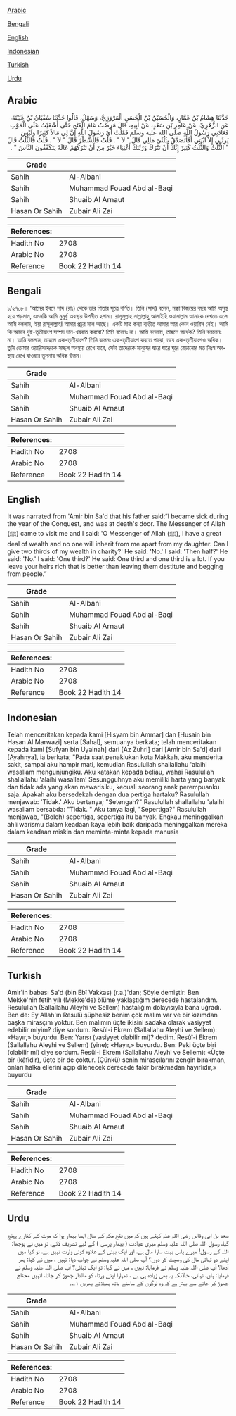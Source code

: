 [Arabic](#arabic)

[Bengali](#bengali)

[English](#english)

[Indonesian](#indonesian)

[Turkish](#turkish)

[Urdu](#urdu)

## Arabic


<div dir="rtl" lang="ar" style={{fontSize:'larger',backgroundColor:'#f8f9fa',padding:20}}>
حَدَّثَنَا هِشَامُ بْنُ عَمَّارٍ، وَالْحُسَيْنُ بْنُ الْحَسَنِ الْمَرْوَزِيُّ، وَسَهْلٌ، قَالُوا حَدَّثَنَا سُفْيَانُ بْنُ عُيَيْنَةَ، عَنِ الزُّهْرِيِّ، عَنْ عَامِرِ بْنِ سَعْدٍ، عَنْ أَبِيهِ، قَالَ مَرِضْتُ عَامَ الْفَتْحِ حَتَّى أَشْفَيْتُ عَلَى الْمَوْتِ فَعَادَنِي رَسُولُ اللَّهِ صلى الله عليه وسلم فَقُلْتُ أَىْ رَسُولَ اللَّهِ إِنَّ لِي مَالاً كَثِيرًا وَلَيْسَ يَرِثُنِي إِلاَّ ابْنَتِي أَفَأَتَصَدَّقُ بِثُلُثَىْ مَالِي قَالَ ‏"‏ لاَ ‏"‏ ‏.‏ قُلْتُ فَالشَّطْرُ قَالَ ‏"‏ لاَ ‏"‏ ‏.‏ قُلْتُ فَالثُّلُثُ قَالَ ‏"‏ الثُّلُثُ وَالثُّلُثُ كَثِيرٌ إِنَّكَ أَنْ تَتْرُكَ وَرَثَتَكَ أَغْنِيَاءَ خَيْرٌ مِنْ أَنْ تَتْرُكَهُمْ عَالَةً يَتَكَفَّفُونَ النَّاسَ ‏"‏ ‏.‏
</div>
<div style={{backgroundColor:'#f8f9fa',padding:20, marginBottom: 10}}><table> <thead> <tr> <th>Grade</th> <th></th> </tr> </thead> <tbody> <tr><td>Sahih</td><td>Al-Albani</td></tr><tr><td>Sahih</td><td>Muhammad Fouad Abd al-Baqi</td></tr><tr><td>Sahih</td><td>Shuaib Al Arnaut</td></tr><tr><td>Hasan Or Sahih</td><td>Zubair Ali Zai</td></tr></tbody></table><table> <thead> <tr> <th>References:</th> <th></th> </tr> </thead> <tbody><tr><td>Hadith No</td><td>2708</td></tr><tr><td>Arabic No</td><td>2708</td></tr><tr><td>Reference</td><td>Book 22 Hadith 14</td></tr></tbody></table></div>

## Bengali


<div dir="ltr" lang="bn" style={{fontSize:'larger',backgroundColor:'#f8f9fa',padding:20}}>
১/২৭০৮। ‘আমের ইবনে সাদ (রাঃ) থেকে তার পিতার সূত্রে বর্ণিত। তিনি (সাদ) বলেন, মক্কা বিজয়ের বছর আমি অসুস্থ হয়ে পড়লাম, এমনকি আমি মুমূর্ষু অবস্থায় উপনীত হলাম। রাসূলুল্লাহ সাল্লাল্লাহু আলাইহি ওয়াসাল্লাম আমাকে দেখতে এলে আমি বললাম, ইয়া রাসূলাল্লাহ! আমার প্রচুর মাল আছে। একটি মাত্র কন্যা ব্যতীত আমার আর কোন ওয়ারিস নেই। আমি কি আমার দুই-তৃতীয়াংশ সম্পদ দান-খয়রাত করবো? তিনি বলেনঃ না। আমি বললাম, তাহলে অর্ধেক? তিনি বললেনঃ না। আমি বললাম, তাহলে এক-তৃতীয়াংশ? তিনি বলেনঃ এক-তৃতীয়াংশ করতে পারো, তবে এক-তৃতীয়াংশও অধিক। তুমি তোমার ওয়ারিসদেরকে সচ্ছল অবস্থায় রেখে যাবে, সেটা তাদেরকে মানুষের দ্বারে দ্বারে ঘুরে বেড়ানোর মত নিঃস্ব অবস্থায় রেখে যাওয়ার তুলনায় অধিক উত্তম।
</div>
<div style={{backgroundColor:'#f8f9fa',padding:20, marginBottom: 10}}><table> <thead> <tr> <th>Grade</th> <th></th> </tr> </thead> <tbody> <tr><td>Sahih</td><td>Al-Albani</td></tr><tr><td>Sahih</td><td>Muhammad Fouad Abd al-Baqi</td></tr><tr><td>Sahih</td><td>Shuaib Al Arnaut</td></tr><tr><td>Hasan Or Sahih</td><td>Zubair Ali Zai</td></tr></tbody></table><table> <thead> <tr> <th>References:</th> <th></th> </tr> </thead> <tbody><tr><td>Hadith No</td><td>2708</td></tr><tr><td>Arabic No</td><td>2708</td></tr><tr><td>Reference</td><td>Book 22 Hadith 14</td></tr></tbody></table></div>

## English


<div dir="ltr" lang="en" style={{fontSize:'larger',backgroundColor:'#f8f9fa',padding:20}}>
It was narrated from 'Amir bin Sa'd that his father said:“I became sick during the year of the Conquest, and was at death's door. The Messenger of Allah (ﷺ) came to visit me and I said: 'O Messenger of Allah (ﷺ), I have a great deal of wealth and no one will inherit from me apart from my daughter. Can I give two thirds of my wealth in charity?' He said: 'No.' I said: 'Then half?' He said: 'No.' I said: 'One third?' He said: One third and one third is a lot. If you leave your heirs rich that is better than leaving them destitute and begging from people.”
</div>
<div style={{backgroundColor:'#f8f9fa',padding:20, marginBottom: 10}}><table> <thead> <tr> <th>Grade</th> <th></th> </tr> </thead> <tbody> <tr><td>Sahih</td><td>Al-Albani</td></tr><tr><td>Sahih</td><td>Muhammad Fouad Abd al-Baqi</td></tr><tr><td>Sahih</td><td>Shuaib Al Arnaut</td></tr><tr><td>Hasan Or Sahih</td><td>Zubair Ali Zai</td></tr></tbody></table><table> <thead> <tr> <th>References:</th> <th></th> </tr> </thead> <tbody><tr><td>Hadith No</td><td>2708</td></tr><tr><td>Arabic No</td><td>2708</td></tr><tr><td>Reference</td><td>Book 22 Hadith 14</td></tr></tbody></table></div>

## Indonesian


<div dir="ltr" lang="id" style={{fontSize:'larger',backgroundColor:'#f8f9fa',padding:20}}>
Telah menceritakan kepada kami [Hisyam bin Ammar] dan [Husain bin Hasan Al Marwazi] serta [Sahal], semuanya berkata; telah menceritakan kepada kami [Sufyan bin Uyainah] dari [Az Zuhri] dari [Amir bin Sa'd] dari [Ayahnya], ia berkata; "Pada saat penaklukan kota Makkah, aku menderita sakit, sampai aku hampir mati, kemudian Rasulullah shallallahu 'alaihi wasallam mengunjungiku. Aku katakan kepada beliau, wahai Rasulullah shallallahu 'alaihi wasallam! Sesungguhnya aku memiliki harta yang banyak dan tidak ada yang akan mewarisiku, kecuali seorang anak perempuanku saja. Apakah aku bersedekah dengan dua pertiga hartaku? Rasulullah menjawab: 'Tidak.' Aku bertanya; "Setengah?" Rasulullah shallallahu 'alaihi wasallam bersabda: "Tidak. " Aku tanya lagi, "Sepertiga?" Rasulullah menjawab, "(Boleh) sepertiga, sepertiga itu banyak. Engkau meninggalkan ahli warismu dalam keadaan kaya lebih baik daripada meninggalkan mereka dalam keadaan miskin dan meminta-minta kepada manusia
</div>
<div style={{backgroundColor:'#f8f9fa',padding:20, marginBottom: 10}}><table> <thead> <tr> <th>Grade</th> <th></th> </tr> </thead> <tbody> <tr><td>Sahih</td><td>Al-Albani</td></tr><tr><td>Sahih</td><td>Muhammad Fouad Abd al-Baqi</td></tr><tr><td>Sahih</td><td>Shuaib Al Arnaut</td></tr><tr><td>Hasan Or Sahih</td><td>Zubair Ali Zai</td></tr></tbody></table><table> <thead> <tr> <th>References:</th> <th></th> </tr> </thead> <tbody><tr><td>Hadith No</td><td>2708</td></tr><tr><td>Arabic No</td><td>2708</td></tr><tr><td>Reference</td><td>Book 22 Hadith 14</td></tr></tbody></table></div>

## Turkish


<div dir="ltr" lang="tr" style={{fontSize:'larger',backgroundColor:'#f8f9fa',padding:20}}>
Amir'in babası Sa'd (bin Ebî Vakkas) (r.a.)'dan; Şöyle demiştir: Ben Mekke'nin fetih yılı (Mekke'de) ölüme yaklaştığım derecede hastalandım. Resulullah (Sallallahu Aleyhi ve Sellem) hastalığım dolayısıyla bana uğradı. Ben de: Ey Allah'ın Resulü şüphesiz benim çok malım var ve bir kızımdan başka mirasçım yoktur. Ben malımın üçte ikisini sadaka olarak vasiyyet edebilir miyim? diye sordum. Resûl-i Ekrem (Sallallahu Aleyhi ve Sellem): «Hayır,» buyurdu. Ben: Yarısı (vasiyyet olabilir mi)? dedim. Resûî-i Ekrem (Sallallahu Aleyhi ve Sellem) (yine); «Hayır,» buyurdu. Ben: Peki üçte biri (olabilir mi) diye sordum. Resül-i Ekrem (Sallallahu Aleyhi ve Sellem): «Üçte bir (kâfidir), üçte bir de çoktur. (Çünkü) senin mirasçılarını zengin bırakman, onları halka ellerini açıp dilenecek derecede fakir bırakmadan hayırlıdır,» buyurdu
</div>
<div style={{backgroundColor:'#f8f9fa',padding:20, marginBottom: 10}}><table> <thead> <tr> <th>Grade</th> <th></th> </tr> </thead> <tbody> <tr><td>Sahih</td><td>Al-Albani</td></tr><tr><td>Sahih</td><td>Muhammad Fouad Abd al-Baqi</td></tr><tr><td>Sahih</td><td>Shuaib Al Arnaut</td></tr><tr><td>Hasan Or Sahih</td><td>Zubair Ali Zai</td></tr></tbody></table><table> <thead> <tr> <th>References:</th> <th></th> </tr> </thead> <tbody><tr><td>Hadith No</td><td>2708</td></tr><tr><td>Arabic No</td><td>2708</td></tr><tr><td>Reference</td><td>Book 22 Hadith 14</td></tr></tbody></table></div>

## Urdu


<div dir="rtl" lang="ur" style={{fontSize:'larger',backgroundColor:'#f8f9fa',padding:20}}>
سعد بن ابی وقاص رضی اللہ عنہ کہتے ہیں کہ میں فتح مکہ کے سال ایسا بیمار ہوا کہ موت کے کنارے پہنچ گیا، رسول اللہ صلی اللہ علیہ وسلم میری عیادت ( بیمار پرسی ) کے لیے تشریف لائے، تو میں نے پوچھا: اللہ کے رسول! میرے پاس بہت سارا مال ہے، اور ایک بیٹی کے علاوہ کوئی وارث نہیں ہے، تو کیا میں اپنے دو تہائی مال کی وصیت کر دوں؟ آپ صلی اللہ علیہ وسلم نے جواب دیا: نہیں ، میں نے کہا: پھر آدھا؟ آپ صلی اللہ علیہ وسلم نے فرمایا: نہیں ، میں نے کہا: تو ایک تہائی؟ آپ صلی اللہ علیہ وسلم نے فرمایا: ہاں، تہائی، حالانکہ یہ بھی زیادہ ہی ہے ، تمہارا اپنے ورثاء کو مالدار چھوڑ کر جانا، انہیں محتاج چھوڑ کر جانے سے بہتر ہے کہ وہ لوگوں کے سامنے ہاتھ پھیلاتے پھریں ۱؎۔
</div>
<div style={{backgroundColor:'#f8f9fa',padding:20, marginBottom: 10}}><table> <thead> <tr> <th>Grade</th> <th></th> </tr> </thead> <tbody> <tr><td>Sahih</td><td>Al-Albani</td></tr><tr><td>Sahih</td><td>Muhammad Fouad Abd al-Baqi</td></tr><tr><td>Sahih</td><td>Shuaib Al Arnaut</td></tr><tr><td>Hasan Or Sahih</td><td>Zubair Ali Zai</td></tr></tbody></table><table> <thead> <tr> <th>References:</th> <th></th> </tr> </thead> <tbody><tr><td>Hadith No</td><td>2708</td></tr><tr><td>Arabic No</td><td>2708</td></tr><tr><td>Reference</td><td>Book 22 Hadith 14</td></tr></tbody></table></div>